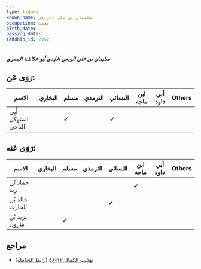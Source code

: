 ```yaml
---
type: figure
known_name: سليمان بن علي الربعي
occupation: محدث
birth_date:
passing_date:
tahdhib_id: 2552
---
```

##### سليمان بن علي الربعي الأزدي أبو عكاشة البصري

## رَوَى عَن:
| الاسم                | البخاري | مسلم | الترمذي | النسائي | ابن ماجه | أبي داود | Others |
| -------------------- | ------- | ---- | ------- | ------- | -------- | -------- | ------ |
| أَبِي المتوكل الناجي |         | ✔    |         | ✔       |          |          |        |
## رَوَى عَنه:
| الاسم           | البخاري | مسلم | الترمذي | النسائي | ابن ماجه | أبي داود | Others |
| --------------- | ------- | ---- | ------- | ------- | -------- | -------- | ------ |
| حماد بْن زيد    |         |      |         |         | ✔        |          |        |
| خالد بْن الحارث |         |      |         | ✔       |          |          |        |
| يزيد بْن هارون  |         | ✔    |         |         |          |          |        |
## مراجع
- [تهذيب الكمال ١٢-٤٨](obsidian://open?vault=Tahdhib-al-Kamal&file=Figures/٢٥٥٢-سليمان%20بن%20علي%20الربعي%20الأزدي%20أبو%20عكاشة%20البصري) ([رابط الشاملة](https://shamela.ws/book/3722/5821))